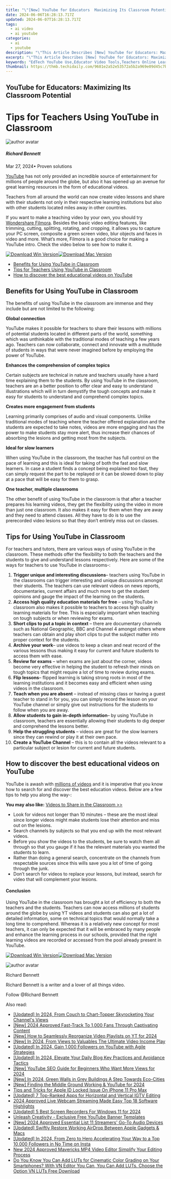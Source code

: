 ```yaml
---
title: "\"[New] YouTube for Educators  Maximizing Its Classroom Potential\""
date: 2024-06-06T16:28:13.717Z
updated: 2024-06-07T16:28:13.717Z
tags:
  - ai video
  - ai youtube
categories:
  - ai
  - youtube
description: "\"This Article Describes [New] YouTube for Educators: Maximizing Its Classroom Potential\""
excerpt: "\"This Article Describes [New] YouTube for Educators: Maximizing Its Classroom Potential\""
keywords: "EdTech YouTube Use,Educator Video Tools,Teachers Online Learning,Classroom YouTube Benefits,Student Engagement Videos,Virtual Classroom Resources,Interactive Education Channels"
thumbnail: https://thmb.techidaily.com/9681e2a52e53572a5b2a969e09d45c7b049caa711109cfbd8cfddd28b50dfbe3.jpg
---
```


## YouTube for Educators: Maximizing Its Classroom Potential

# Tips for Teachers Using YouTube in Classroom

![author avatar](https://images.wondershare.com/filmora/article-images/richard-bennett.jpg)

##### Richard Bennett

 Mar 27, 2024• Proven solutions

[YouTube](https://tools.techidaily.com/wondershare/filmora/download/) has not only provided an incredible source of entertainment for millions of people around the globe, but also it has opened up an avenue for great learning resources in the form of educational videos.

 Teachers from all around the world can now create video lessons and share with their students not only in their respective learning institutions but also with other students located miles away in other countries.

 If you want to make a teaching video by your own, you should try [Wondershare Filmora](https://tools.techidaily.com/wondershare/filmora/download/). Besides the basic video editing features, like trimming, cutting, splitting, rotating, and cropping, it allows you to capture your PC screen, composite a green screen video, blur objects and faces in video and more. What’s more, Filmora is a good choice for making a YouTube intro. Check the video below to see how to make it.

[![Download Win Version](https://images.wondershare.com/filmora/guide/download-btn-win.jpg)](https://tools.techidaily.com/wondershare/filmora/download/)[![Download Mac Version](https://images.wondershare.com/filmora/guide/download-btn-mac.jpg)](https://tools.techidaily.com/wondershare/filmora/download/)

* [Benefits for Using YouTube in Classroom](#part1)
* [Tips for Teachers Using YouTube in Classroom](#part2)
* [How to discover the best educational videos on YouTube](#part3)

## Benefits for Using YouTube in Classroom

 The benefits of using YouTube in the classroom are immense and they include but are not limited to the following:

**Global connection**

 YouTube makes it possible for teachers to share their lessons with millions of potential students located in different parts of the world, something which was unthinkable with the traditional modes of teaching a few years ago. Teachers can now collaborate, connect and innovate with a multitude of students in ways that were never imagined before by employing the power of YouTube.

**Enhances the comprehension of complex topics**

 Certain subjects are technical in nature and teachers usually have a hard time explaining them to the students. By using YouTube in the classroom, teachers are an a better position to offer clear and easy to understand illustrations which will in turn demystify the tough concepts and make it easy for students to understand and comprehend complex topics.

**Creates more engagement from students**

 Learning primarily comprises of audio and visual components. Unlike traditional modes of teaching where the teacher offered explanation and the students are expected to take notes, videos are more engaging and has the power to make students stay more alert, thus increase their chances of absorbing the lesions and getting most from the subjects.

**Ideal for slow learners**

 When using YouTube in the classroom, the teacher has full control on the pace of learning and this is ideal for taking of both the fast and slow learners. In case a student finds a concept being explained too fast, they can simply request the part to be replayed or it can be slowed down to play at a pace that will be easy for them to grasp.

**One teacher, multiple classrooms**

 The other benefit of using YouTube in the classroom is that after a teacher prepares his learning videos, they get the flexibility using the video in more than just one classroom. It also makes it easy for them when they are away and they need to attend classes. All they have to do is to use the prerecorded video lesions so that they don’t entirely miss out on classes.

## Tips for Using YouTube in Classroom

 For teachers and tutors, there are various ways of using YouTube in the classroom. These methods offer the flexibility to both the teachers and the students to give and understand lessons respectively. Here are some of the ways for teachers to use YouTube in classrooms-:

1. **Trigger unique and interesting discussions**– teachers using YouTube in the classrooms can trigger interesting and unique discussions amongst their students. The teachers can use relevant videos on news reports, documentaries, current affairs and much more to get the student opinions and gauge the impact of the learning on the students.
2. **Access high quality education materials for free** – using YouTube in classroom also makes it possible to teachers to access high quality learning materials for free. This is especially important when teaching on tough subjects or when reviewing for exams.
3. **Short clips to put a topic in context** – there are documentary channels such as National Geographic, BBC and Channel 4 amongst others where teachers can obtain and play short clips to put the subject matter into proper context for the students.
4. **Archive your work**– use videos to keep a clean and neat record of the various lessons thus making it easy for current and future students to access them with ease.
5. **Review for exams** – when exams are just about the corner, videos become very effective in helping the student to refresh their minds on tough topics that might require a lot of time to review during exams.
6. **Flip lessons**– flipped learning is taking strong roots in most of the learning institutions and it becomes easy and efficient when using videos in the classroom.
7. **Teach when you are absent** – instead of missing class or having a guest teacher to stand in for you, you can simply record the lesson on your YouTube channel or simply give out instructions for the students to follow when you are away.
8. **Allow students to gain in-depth information**– by using YouTube in classroom, teachers are essentially allowing their students to dig deeper and comprehend the lessons better.
9. **Help the struggling students** – videos are great for the slow learners since they can rewind or play it at their own pace.
10. **Create a YouTube Channel** – this is to contain all the videos relevant to a particular subject or lesion for current and future students.

## How to discover the best educational videos on YouTube

 YouTube is awash with [millions of videos](https://tools.techidaily.com/wondershare/filmora/download/) and it is imperative that you know how to search for and discover the best education videos. Below are a few tips to help you along the way-:

**You may also like:** [Videos to Share in the Classroom >>](https://tools.techidaily.com/wondershare/filmora/download/)

* Look for videos not longer than 10 minutes – these are the most ideal since longer videos might make students lose their attention and miss out on the lesions.
* Search channels by subjects so that you end up with the most relevant videos.
* Before you show the videos to the students, be sure to watch them all through so that you gauge if it has the relevant materials you wanted the students to learn.
* Rather than doing a general search, concentrate on the channels from respectable sources since this wills save you a lot of time of going through the junk.
* Don’t search for videos to replace your lessons, but instead, search for video that will complement your lesions.

#### Conclusion

 Using YouTube in the classroom has brought a lot of efficiency to both the teachers and the students. Teachers can now access millions of students around the globe by using YT videos and students can also get a lot of detailed information, some on technical topics that would normally take a long time to comprehend. Whereas it is a relatively new concept for most teachers, it can only be expected that it will be embraced by many people and enhance the learning process in our schools, provided that the right learning videos are recorded or accessed from the pool already present in YouTube.

[![Download Win Version](https://images.wondershare.com/filmora/guide/download-btn-win.jpg)](https://tools.techidaily.com/wondershare/filmora/download/)[![Download Mac Version](https://images.wondershare.com/filmora/guide/download-btn-mac.jpg)](https://tools.techidaily.com/wondershare/filmora/download/)

![author avatar](https://images.wondershare.com/filmora/article-images/richard-bennett.jpg)

Richard Bennett

Richard Bennett is a writer and a lover of all things video.

Follow @Richard Bennett

<span class="atpl-alsoreadstyle">Also read:</span>
<div><ul>
<li><a href="https://eaxpv-info.techidaily.com/updated-in-2024-from-couch-to-chart-topper-skyrocketing-your-channels-views/"><u>[Updated] In 2024, From Couch to Chart-Topper  Skyrocketing Your Channel's Views</u></a></li>
<li><a href="https://eaxpv-info.techidaily.com/new-2024-approved-fast-track-to-1000-fans-through-captivating-content/"><u>[New] 2024 Approved  Fast-Track To 1,000 Fans Through Captivating Content</u></a></li>
<li><a href="https://eaxpv-info.techidaily.com/new-how-to-seamlessly-reorganize-video-playlists-on-yt-for-2024/"><u>[New] How to Seamlessly Reorganize Video Playlists on YT for 2024</u></a></li>
<li><a href="https://eaxpv-info.techidaily.com/new-in-2024-from-views-to-valuables-the-ultimate-video-income-play/"><u>[New] In 2024, From Views to Valuables  The Ultimate Video Income Play</u></a></li>
<li><a href="https://eaxpv-info.techidaily.com/updated-in-2024-gain-1000-followers-on-youtube-with-agile-strategies/"><u>[Updated] In 2024, Gain 1,000 Followers on YouTube with Agile Strategies</u></a></li>
<li><a href="https://eaxpv-info.techidaily.com/updated-in-2024-elevate-your-daily-blog-key-practices-and-avoidance-tactics/"><u>[Updated] In 2024, Elevate Your Daily Blog  Key Practices and Avoidance Tactics</u></a></li>
<li><a href="https://eaxpv-info.techidaily.com/new-youtube-seo-guide-for-beginners-who-want-more-views-for-2024/"><u>[New] YouTube SEO Guide for Beginners Who Want More Views for 2024</u></a></li>
<li><a href="https://eaxpv-info.techidaily.com/new-in-2024-green-walls-in-grey-buildings-a-step-towards-eco-cities/"><u>[New] In 2024, Green Walls in Grey Buildings  A Step Towards Eco-Cities</u></a></li>
<li><a href="https://eaxpv-info.techidaily.com/new-finding-the-middle-ground-working-and-youtube-for-2024/"><u>[New] Finding the Middle Ground  Working & YouTube for 2024</u></a></li>
<li><a href="https://apple-account.techidaily.com/tips-and-tricks-for-apple-id-locked-issue-on-iphone-11-pro-max-by-drfone-ios/"><u>Tips and Tricks for Apple ID Locked Issue On iPhone 11 Pro Max</u></a></li>
<li><a href="https://instagram-video-recordings.techidaily.com/updated-7-top-ranked-apps-for-horizontal-and-vertical-igtv-editing/"><u>[Updated] 7 Top-Ranked Apps for Horizontal and Vertical IGTV Editing</u></a></li>
<li><a href="https://extra-guidance.techidaily.com/2024-approved-live-webcam-streaming-made-easy-top-18-software-highlights/"><u>2024 Approved  Live Webcam Streaming Made Easy  Top 18 Software Highlights</u></a></li>
<li><a href="https://video-capture.techidaily.com/updated-5-best-screen-recorders-for-windows-11-for-2024/"><u>[Updated] 5 Best Screen Recorders For Windows 11 for 2024</u></a></li>
<li><a href="https://youtube-clips.techidaily.com/unleash-creativity-exclusive-free-youtube-banner-templates/"><u>Unleash Creativity - Exclusive Free YouTube Banner Templates</u></a></li>
<li><a href="https://video-screen-grab.techidaily.com/new-2024-approved-essential-list-11-streamers-go-to-audio-devices/"><u>[New] 2024 Approved  Essential List  11 Streamers' Go-To Audio Devices</u></a></li>
<li><a href="https://some-tips.techidaily.com/updated-swiftly-restore-working-airdrop-between-apple-gadgets-and-macs/"><u>[Updated] Swiftly Restore Working AirDrop Between Apple Gadgets & Macs</u></a></li>
<li><a href="https://instagram-clips.techidaily.com/updated-in-2024-from-zero-to-hero-accelerating-your-way-to-a-top-10000-followers-in-no-time-on-insta/"><u>[Updated] In 2024, From Zero to Hero  Accelerating Your Way to a Top 10,000 Followers in No Time on Insta</u></a></li>
<li><a href="https://ai-driven-video-production.techidaily.com/new-2024-approved-mavericks-mp4-video-editor-simplify-your-editing-process/"><u>New 2024 Approved Mavericks MP4 Video Editor Simplify Your Editing Process</u></a></li>
<li><a href="https://ai-video-editing.techidaily.com/do-you-know-you-can-add-luts-for-cinematic-color-grading-on-your-smartphones-with-vn-editor-you-can-you-can-add-luts-choose-the-option-vn-luts-free-download/"><u>Do You Know You Can Add LUTs for Cinematic Color Grading on Your Smartphones? With VN Editor You Can, You Can Add LUTs. Choose the Option VN LUTs Free Download</u></a></li>
</ul></div>

<ins class="adsbygoogle"
      style="display:block"
      data-ad-client="ca-pub-7571918770474297"
      data-ad-slot="8358498916"
      data-ad-format="auto"
      data-full-width-responsive="true"></ins>